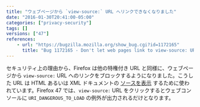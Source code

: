 ```yaml
---
title: "ウェブページから `view-source:` URL へリンクできなくなりました"
date: "2016-01-30T20:41:00-05:00"
categories: ["privacy-security"]
tags: []
versions: ["47"]
references:
    - url: "https://bugzilla.mozilla.org/show_bug.cgi?id=1172165"
      title: "Bug 1172165 - Don't let web pages link to view-source: URLs"
---
```

セキュリティ上の理由から、Firefox は他の特権付き URL と同様に、ウェブページから `view-source:` URL へのリンクをブロックするようになりました。こうした URL は HTML あるいは XML ドキュメントの [ソースを表示](https://developer.mozilla.org/ja/docs/Tools/View_source) するために使われています。Firefox 47 では、`view-source:` URL をクリックするとウェブコンソールに `URI_DANGEROUS_TO_LOAD` の例外が出力されるだけとなります。
